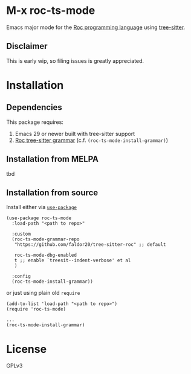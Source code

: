 # M-x roc-ts-mode

Emacs major mode for the [Roc programming language](https://www.roc-lang.org/) using [tree-sitter](https://tree-sitter.github.io/tree-sitter/).

## Disclaimer

This is early wip, so filing issues is greatly appreciated.


# Installation

## Dependencies

This package requires:

1. Emacs 29 or newer built with tree-sitter support
2. [Roc tree-sitter grammar](https://github.com/faldor20/tree-sitter-roc) (c.f. `(roc-ts-mode-install-grammar)`)

## Installation from MELPA

tbd

## Installation from source

Install either via [`use-package`](https://github.com/jwiegley/use-package)

``` emacs-lisp
(use-package roc-ts-mode
  :load-path "<path to repo>"

  :custom
  (roc-ts-mode-grammar-repo
   "https://github.com/faldor20/tree-sitter-roc" ;; default

   roc-ts-mode-dbg-enabled
   t ;; enable `treesit--indent-verbose' et al
   )

  :config
  (roc-ts-mode-install-grammar))
```

or just using plain old `require`

``` emacs-lisp
(add-to-list 'load-path "<path to repo>")
(require 'roc-ts-mode)

...
(roc-ts-mode-install-grammar)
```

# License

GPLv3
